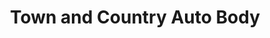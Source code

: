 ---
title: "Town and Country Auto Body"
url: /east-windsor/town-and-country-auto-body/
shop: car repair
---